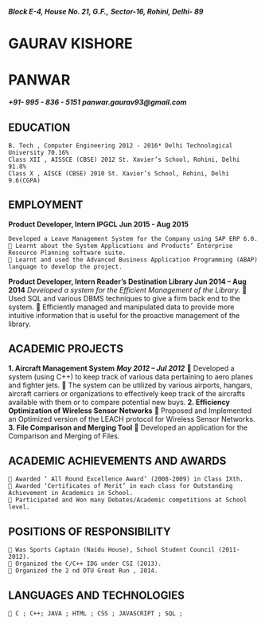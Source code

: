 **_Block E-4, House No. 21, G.F.,_**
**_Sector-16, Rohini, Delhi- 89_**

# GAURAV KISHORE
# PANWAR

**_+91- 995 - 836 - 5151_**
**_panwar.gaurav93@gmail.com_**

## EDUCATION

```
B. Tech , Computer Engineering 2012 - 2016* Delhi Technological University 70.16%
Class XII , AISSCE (CBSE) 2012 St. Xavier’s School, Rohini, Delhi 91.8%
Class X , AISCE (CBSE) 2010 St. Xavier’s School, Rohini, Delhi 9.6(CGPA)
```
## EMPLOYMENT

**Product Developer, Intern IPGCL Jun 2015 - Aug 2015**

```
Developed a Leave Management System for the Company using SAP ERP 6.0.
 Learnt about the System Applications and Products’ Enterprise Resource Planning software suite.
 Learnt and used the Advanced Business Application Programming (ABAP) language to develop the project.
```
**Product Developer, Intern Reader’s Destination Library Jun 2014 – Aug 2014**
_Developed a system for the Efficient Management of the Library._
 Used SQL and various DBMS techniques to give a firm back end to the system.
 Efficiently managed and manipulated data to provide more intuitive information that is useful for the
proactive management of the library.

## ACADEMIC PROJECTS

**1. Aircraft Management System** **_May 2012 – Jul 2012_**
     Developed a system (using C++) to keep track of various data pertaining to aero planes and fighter jets.
     The system can be utilized by various airports, hangars, aircraft carriers or organizations to effectively keep
       track of the aircrafts available with them or to compare potential new buys.
**2. Efficiency Optimization of Wireless Sensor Networks**
     Proposed and Implemented an Optimized version of the LEACH protocol for Wireless Sensor Networks.
**3. File Comparison and Merging Tool**
     Developed an application for the Comparison and Merging of Files.

## ACADEMIC ACHIEVEMENTS AND AWARDS

```
 Awarded ‘ All Round Excellence Award’ (2008-2009) in Class IXth.
 Awarded ‘Certificates of Merit’ in each class for Outstanding Achievement in Academics in School.
 Participated and Won many Debates/Academic competitions at School level.
```
## POSITIONS OF RESPONSIBILITY

```
 Was Sports Captain (Naidu House), School Student Council (2011-2012).
 Organized the C/C++ IDG under CSI (2013).
 Organized the 2 nd DTU Great Run , 2014.
```
## LANGUAGES AND TECHNOLOGIES
```
 C ; C++; JAVA ; HTML ; CSS ; JAVASCRIPT ; SQL ;
```

